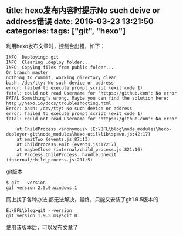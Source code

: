 title: hexo发布内容时提示No such deive or address错误
date: 2016-03-23 13:21:50
categories:
tags: ["git", "hexo"]
---
利用hexo发布文章时，控制台出错，如下：

```
INFO  Deploying: git
INFO  Clearing .deploy folder...
INFO  Copying files from public folder...
On branch master
nothing to commit, working directory clean
bash: /dev/tty: No such device or address
error: failed to execute prompt script (exit code 1)
fatal: could not read Username for 'https://github.com': No error
FATAL Something's wrong. Maybe you can find the solution here: http://hexo.io/docs/troubleshooting.html
Error: bash: /dev/tty: No such device or address
error: failed to execute prompt script (exit code 1)
fatal: could not read Username for 'https://github.com': No error

    at ChildProcess.<anonymous> (E:\BFL\blog\node_modules\hexo-deployer-git\node_modules\hexo-util\lib\spawn.js:42:17)
    at emitTwo (events.js:87:13)
    at ChildProcess.emit (events.js:172:7)
    at maybeClose (internal/child_process.js:821:16)
    at Process.ChildProcess._handle.onexit (internal/child_process.js:211:5)

```

git版本

```
$ git --version
git version 2.5.0.windows.1
```

网上找了各种办法,都无法解决，最终，只能又安装了git1.9.5版本的

```
E:\BFL\blog>git --version
git version 1.9.5.msysgit.0
```

使用该版本后，可以发布文章了
